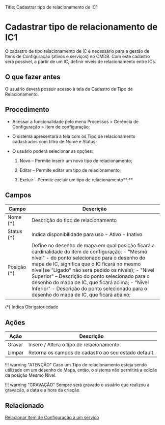 Title: Cadastrar tipo de relacionamento de IC1

Cadastrar tipo de relacionamento de IC1
======================================

O cadastro de tipo relacionamento de IC é necessário para a gestão de Itens de
Configuração (ativos e serviços) no CMDB. Com este cadastro será possível, a
partir de um IC, definir níveis de relacionamento entre ICs.

O que fazer antes
-----------------

O usuário deverá possuir acesso à tela de Cadastro de Tipo de Relacionamento.

Procedimento
------------

-   Acessar a funcionalidade pelo menu Processos \> Gerência de Configuração \>
    Item de configuração;

-   O sistema apresentará a tela com os Tipo de relacionamento cadastrados com
    filtro de Nome e Status;

-   O usuário poderá selecionar as opções:

    1.  Novo – Permite inserir um novo tipo de relacionamento;

    2.  Editar – Permite editar um tipo de relacionamento;

    3.  Excluir - Permite excluir um tipo de relacionamento**;**

Campos 
-------

| Campo        | Descrição                                                                                                                                                                                                                                                                                                                                                                                                                                                |
|--------------|----------------------------------------------------------------------------------------------------------------------------------------------------------------------------------------------------------------------------------------------------------------------------------------------------------------------------------------------------------------------------------------------------------------------------------------------------------|
| Nome (\*)    | Descrição do tipo de relacionamento                                                                                                                                                                                                                                                                                                                                                                                                                      |
| Status (\*)  | Indica disponibilidade para uso - Ativo - Inativo                                                                                                                                                                                                                                                                                                                                                                                                        |
| Posição (\*) | Define no desenho de mapa em qual posição ficará a cardinalidade do item de configuração: - "Mesmo nível" - do ponto selecionado para o desenho do mapa de IC, significa que o IC ficará no mesmo nível(se “Ligado” não será pedido os níveis); - "Nível Superior" – Descrição do ponto selecionado para o desenho do mapa de IC, que ficará acima; - "Nível Inferior" - Descrição do ponto selecionado para o desenho do mapa de IC, que ficará abaixo; |

(\*) Indica Obrigatoriedade

Ações
-----

| Ação   | Descrição                                            |
|--------|------------------------------------------------------|
| Gravar | Insere / Altera o tipo de relacionamento.            |
| Limpar | Retorna os campos de cadastro ao seu estado default. |


!!! warning "ATENÇÃO" 
    Caso um Tipo de relacionamento esteja sendo utilizado em um desenho de Mapa, então, o sistema não permitirá a edição da posição Mesmo Nível.

!!! warning "GRAVAÇÃO" 
    Sempre será gravado o usuário que realizou a gravação, a data e a hora da criação.

Relacionado
-----------

[Relacionar Item de Configuração a um serviço](/pt-br/4biz-helium/processes/configuration/use/create-ic-relationship.html)

